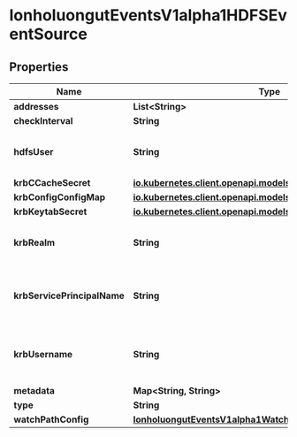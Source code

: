 

# IonholuongutEventsV1alpha1HDFSEventSource


## Properties

Name | Type | Description | Notes
------------ | ------------- | ------------- | -------------
**addresses** | **List&lt;String&gt;** |  |  [optional]
**checkInterval** | **String** |  |  [optional]
**hdfsUser** | **String** | HDFSUser is the user to access HDFS file system. It is ignored if either ccache or keytab is used. |  [optional]
**krbCCacheSecret** | [**io.kubernetes.client.openapi.models.V1SecretKeySelector**](io.kubernetes.client.openapi.models.V1SecretKeySelector.md) |  |  [optional]
**krbConfigConfigMap** | [**io.kubernetes.client.openapi.models.V1ConfigMapKeySelector**](io.kubernetes.client.openapi.models.V1ConfigMapKeySelector.md) |  |  [optional]
**krbKeytabSecret** | [**io.kubernetes.client.openapi.models.V1SecretKeySelector**](io.kubernetes.client.openapi.models.V1SecretKeySelector.md) |  |  [optional]
**krbRealm** | **String** | KrbRealm is the Kerberos realm used with Kerberos keytab It must be set if keytab is used. |  [optional]
**krbServicePrincipalName** | **String** | KrbServicePrincipalName is the principal name of Kerberos service It must be set if either ccache or keytab is used. |  [optional]
**krbUsername** | **String** | KrbUsername is the Kerberos username used with Kerberos keytab It must be set if keytab is used. |  [optional]
**metadata** | **Map&lt;String, String&gt;** |  |  [optional]
**type** | **String** |  |  [optional]
**watchPathConfig** | [**IonholuongutEventsV1alpha1WatchPathConfig**](IonholuongutEventsV1alpha1WatchPathConfig.md) |  |  [optional]



